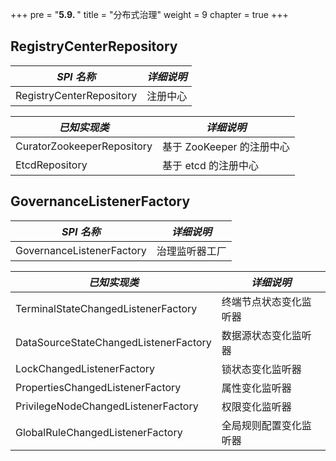 +++
pre = "<b>5.9. </b>"
title = "分布式治理"
weight = 9
chapter = true
+++

## RegistryCenterRepository

| *SPI 名称*                       | *详细说明*               |
| -------------------------------- | ----------------------- |
| RegistryCenterRepository         | 注册中心                 |

| *已知实现类*                      | *详细说明*               |
| -------------------------------- | ----------------------- |
| CuratorZookeeperRepository       | 基于 ZooKeeper 的注册中心 |
| EtcdRepository                   | 基于 etcd 的注册中心      |

## GovernanceListenerFactory

| *SPI 名称*                       | *详细说明*               |
| -------------------------------- | ----------------------- |
| GovernanceListenerFactory        | 治理监听器工厂            |

| *已知实现类*                           | *详细说明*           |
| ------------------------------------- | ------------------- |
| TerminalStateChangedListenerFactory   | 终端节点状态变化监听器 |
| DataSourceStateChangedListenerFactory | 数据源状态变化监听器   |
| LockChangedListenerFactory            | 锁状态变化监听器      |
| PropertiesChangedListenerFactory      | 属性变化监听器        |
| PrivilegeNodeChangedListenerFactory   | 权限变化监听器        |
| GlobalRuleChangedListenerFactory      | 全局规则配置变化监听器 |
